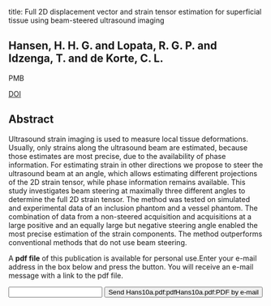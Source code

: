 title: Full 2D displacement vector and strain tensor estimation for superficial tissue using beam-steered ultrasound imaging

## Hansen, H. H. G. and Lopata, R. G. P. and Idzenga, T. and de Korte, C. L.
PMB

<a href="https://doi.org/10.1088/0031-9155/55/11/014">DOI</a>

## Abstract
Ultrasound strain imaging is used to measure local tissue deformations. Usually, only strains along the ultrasound beam are estimated, because those estimates are most precise, due to the availability of phase information. For estimating strain in other directions we propose to steer the ultrasound beam at an angle, which allows estimating different projections of the 2D strain tensor, while phase information remains available. This study investigates beam steering at maximally three different angles to determine the full 2D strain tensor. The method was tested on simulated and experimental data of an inclusion phantom and a vessel phantom. The combination of data from a non-steered acquisition and acquisitions at a large positive and an equally large but negative steering angle enabled the most precise estimation of the strain components. The method outperforms conventional methods that do not use beam steering.

A <b>pdf file</b> of this publication is available for personal use.Enter your e-mail address in the box below and press the button. You will receive an e-mail message with a link to the pdf file.
<form action="sender.php">  <input type="text" name="email">  <input type="submit" value="Send Hans10a.pdf:pdfHans10a.pdf:PDF by e-mail"></form>